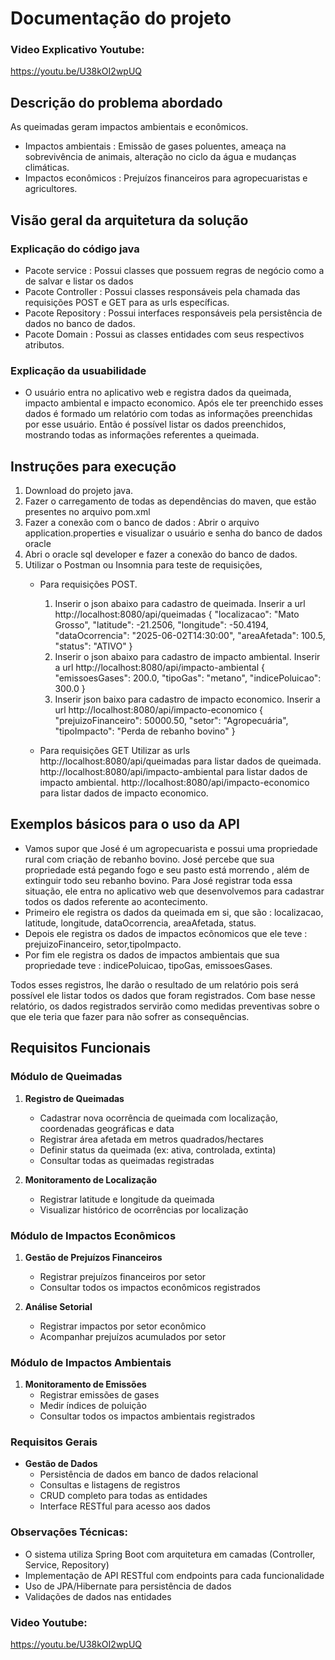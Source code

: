 # Documentação do projeto


### Video Explicativo Youtube:
https://youtu.be/U38kOI2wpUQ



##  Descrição do problema abordado

As queimadas geram impactos ambientais e econômicos.

*   Impactos ambientais : Emissão de gases poluentes, ameaça na sobrevivência de animais, alteração no ciclo da água e mudanças climáticas.
*   Impactos econômicos : Prejuízos financeiros para agropecuaristas e agricultores. 

##  Visão geral da arquitetura da solução

### Explicação do código java
*   Pacote service : Possui classes que possuem regras de negócio como a de salvar e listar os dados
*   Pacote Controller : Possui classes responsáveis pela chamada das requisições POST e GET para as urls específicas.
*   Pacote Repository : Possui interfaces responsáveis pela persistência de dados no banco de dados.
*   Pacote Domain : Possui as classes entidades com seus respectivos atributos.

### Explicação da usuabilidade

* O usuário entra no aplicativo web e registra dados da queimada, impacto ambiental e impacto economico. 
  Após ele ter preenchido esses dados é formado um relatório com todas as informações preenchidas por esse usuário.
  Então é possível listar os dados preenchidos, mostrando todas as informações referentes a queimada.

## Instruções para execução

1. Download do projeto java.
2. Fazer o carregamento de todas as dependências do maven, que estão presentes no arquivo pom.xml
3. Fazer a conexão com o banco de dados :
    Abrir o arquivo application.properties e visualizar o usuário e senha do banco de dados oracle
4. Abri o oracle sql developer e fazer a conexão do banco de dados.
5. Utilizar o Postman ou Insomnia para teste de requisições, 
    * Para requisições POST.
      1.  Inserir o json abaixo para cadastro de queimada. Inserir a url http://localhost:8080/api/queimadas
        { "localizacao": "Mato Grosso",
         "latitude": -21.2506,
         "longitude": -50.4194,
         "dataOcorrencia": "2025-06-02T14:30:00",
         "areaAfetada": 100.5,
         "status": "ATIVO"
         }
      2. Inserir o json abaixo para cadastro de impacto ambiental. Inserir a url http://localhost:8080/api/impacto-ambiental
         {
         "emissoesGases": 200.0,
         "tipoGas": "metano",
         "indicePoluicao": 300.0
         }
      3. Inserir json baixo para cadastro de impacto economico. Inserir a url http://localhost:8080/api/impacto-economico
         {
         "prejuizoFinanceiro": 50000.50,
         "setor": "Agropecuária",
         "tipoImpacto": "Perda de rebanho bovino"
         }

   * Para requisições GET
    Utilizar as urls
     http://localhost:8080/api/queimadas para listar dados de queimada.
     http://localhost:8080/api/impacto-ambiental para listar dados de impacto ambiental.
     http://localhost:8080/api/impacto-economico para listar dados de impacto economico.

## Exemplos básicos para o uso da API

*   Vamos supor que José é um agropecuarista e possui uma propriedade rural com criação de rebanho bovino.
    José percebe que sua propriedade está pegando fogo e seu pasto está morrendo , além de extinguir todo seu rebanho bovino.
    Para José registrar toda essa situação, ele entra no aplicativo web que desenvolvemos  para cadastrar todos os dados referente ao acontecimento.
*  Primeiro ele registra os dados da queimada em si, que são : localizacao, latitude, longitude, dataOcorrencia, areaAfetada, status.
*  Depois ele registra os dados de impactos ecônomicos que ele teve : prejuizoFinanceiro, setor,tipoImpacto.
*  Por fim ele registra os dados de impactos ambientais que sua propriedade teve : indicePoluicao, tipoGas, emissoesGases.

Todos esses registros, lhe darão o resultado de um relatório pois será possível ele listar todos os dados que foram registrados. 
Com base nesse relatório, os dados registrados servirão como medidas preventivas sobre o que ele teria que fazer para não sofrer as consequências.

## Requisitos Funcionais 

### Módulo de Queimadas
1. **Registro de Queimadas**
    - Cadastrar nova ocorrência de queimada com localização, coordenadas geográficas e data
    - Registrar área afetada em metros quadrados/hectares
    - Definir status da queimada (ex: ativa, controlada, extinta)
    - Consultar todas as queimadas registradas

2. **Monitoramento de Localização**
    - Registrar latitude e longitude da queimada
    - Visualizar histórico de ocorrências por localização

### Módulo de Impactos Econômicos
1. **Gestão de Prejuízos Financeiros**
    - Registrar prejuízos financeiros por setor
    - Consultar todos os impactos econômicos registrados

2. **Análise Setorial**
    - Registrar impactos por setor econômico
    - Acompanhar prejuízos acumulados por setor

### Módulo de Impactos Ambientais
1. **Monitoramento de Emissões**
    - Registrar emissões de gases
    - Medir índices de poluição
    - Consultar todos os impactos ambientais registrados

### Requisitos Gerais
* **Gestão de Dados**
    - Persistência de dados em banco de dados relacional
    - Consultas e listagens de registros
    - CRUD completo para todas as entidades
    - Interface RESTful para acesso aos dados

### Observações Técnicas:
- O sistema utiliza Spring Boot com arquitetura em camadas (Controller, Service, Repository)
- Implementação de API RESTful com endpoints para cada funcionalidade
- Uso de JPA/Hibernate para persistência de dados
- Validações de dados nas entidades

### Video Youtube:
https://youtu.be/U38kOI2wpUQ


